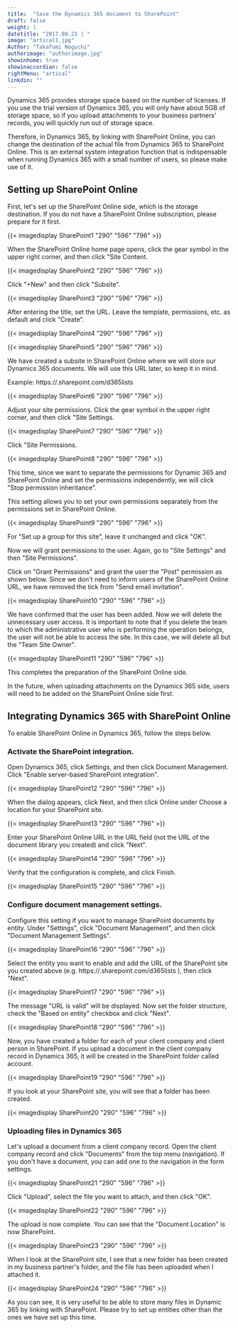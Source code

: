 ```yaml
---
title:  "Save the Dynamics 365 document to SharePoint"
draft: false
weight: 1
datetitle: "2017.08.23 | "
image: "artical1.jpg"
Author: "Takafumi Noguchi"
authorimage: "authorimage.jpg"
showinhome: true
showinaccordian: false
rightMenu: "artical"
linkdin: ""
---
```

<!-- Intro  -->
Dynamics 365 provides storage space based on the number of licenses. If you use the trial version of Dynamics 365, you will only have about 5GB of storage space, so if you upload attachments to your business partners' records, you will quickly run out of storage space.

Therefore, in Dynamics 365, by linking with SharePoint Online, you can change the destination of the actual file from Dynamics 365 to SharePoint Online. This is an external system integration function that is indispensable when running Dynamics 365 with a small number of users, so please make use of it.


## Setting up SharePoint Online
First, let's set up the SharePoint Online side, which is the storage destination. If you do not have a SharePoint Online subscription, please prepare for it first.
<!-- Image= SharePoint1.png -->
{{< imagedisplay SharePoint1 "290" "596" "796" >}}


When the SharePoint Online home page opens, click the gear symbol in the upper right corner, and then click "Site Content.
<!-- Image= SharePoint2.png -->
{{< imagedisplay SharePoint2 "290" "596" "796" >}}


Click "+New" and then click "Subsite".
<!-- Image= SharePoint3.png -->
{{< imagedisplay SharePoint3 "290" "596" "796" >}}


After entering the title, set the URL. Leave the template, permissions, etc. as default and click "Create".
<!-- Image= SharePoint4.png -->
{{< imagedisplay SharePoint4 "290" "596" "796" >}}
<!-- Image= SharePoint5.png -->
{{< imagedisplay SharePoint5 "290" "596" "796" >}}

We have created a subsite in SharePoint Online where we will store our Dynamics 365 documents. We will use this URL later, so keep it in mind.

Example: https://<domain name>.sharepoint.com/d365lists
<!-- Image= SharePoint6.png -->
{{< imagedisplay SharePoint6 "290" "596" "796" >}}


Adjust your site permissions. Click the gear symbol in the upper right corner, and then click "Site Settings.
<!-- Image= SharePoint7.png -->
{{< imagedisplay SharePoint7 "290" "596" "796" >}}


Click "Site Permissions.
<!-- Image= SharePoint8.png -->
{{< imagedisplay SharePoint8 "290" "596" "796" >}}


This time, since we want to separate the permissions for Dynamic 365 and SharePoint Online and set the permissions independently, we will click "Stop permission inheritance".

This setting allows you to set your own permissions separately from the permissions set in SharePoint Online.
<!-- Image= SharePoint9.png -->
{{< imagedisplay SharePoint9 "290" "596" "796" >}}


For "Set up a group for this site", leave it unchanged and click "OK".

Now we will grant permissions to the user. Again, go to "Site Settings" and then "Site Permissions".

Click on "Grant Permissions" and grant the user the "Post" permission as shown below. Since we don't need to inform users of the SharePoint Online URL, we have removed the tick from "Send email invitation".
<!-- Image= SharePoint10.png -->
{{< imagedisplay SharePoint10 "290" "596" "796" >}}


We have confirmed that the user has been added. Now we will delete the unnecessary user access. It is important to note that if you delete the team to which the administrative user who is performing the operation belongs, the user will not be able to access the site. In this case, we will delete all but the "Team Site Owner".
<!-- Image= SharePoint11.png -->
{{< imagedisplay SharePoint11 "290" "596" "796" >}}


This completes the preparation of the SharePoint Online side.

In the future, when uploading attachments on the Dynamics 365 side, users will need to be added on the SharePoint Online side first.

## Integrating Dynamics 365 with SharePoint Online
To enable SharePoint Online in Dynamics 365, follow the steps below.

### Activate the SharePoint integration.
Open Dynamics 365, click Settings, and then click Document Management. Click "Enable server-based SharePoint integration".
<!-- Image= SharePoint12.png -->
{{< imagedisplay SharePoint12 "290" "596" "796" >}}


When the dialog appears, click Next, and then click Online under Choose a location for your SharePoint site.
<!-- Image= SharePoint13.png -->
{{< imagedisplay SharePoint13 "290" "596" "796" >}}


Enter your SharePoint Online URL in the URL field (not the URL of the document library you created) and click "Next".
<!-- Image= SharePoint14.png -->
{{< imagedisplay SharePoint14 "290" "596" "796" >}}


Verify that the configuration is complete, and click Finish.
<!-- Image=  SharePoint15.png -->
{{< imagedisplay SharePoint15 "290" "596" "796" >}}


### Configure document management settings.
Configure this setting if you want to manage SharePoint documents by entity. Under "Settings", click "Document Management", and then click "Document Management Settings".
<!-- Image= SharePoint16.png -->
{{< imagedisplay SharePoint16 "290" "596" "796" >}}


Select the entity you want to enable and add the URL of the SharePoint site you created above (e.g. https://<domain name>.sharepoint.com/d365lists ), then click "Next".
<!-- Image= SharePoint17.png -->
{{< imagedisplay SharePoint17 "290" "596" "796" >}}


The message "URL is valid" will be displayed. Now set the folder structure, check the "Based on entity" checkbox and click "Next".
<!-- Image= SharePoint18.png -->
{{< imagedisplay SharePoint18 "290" "596" "796" >}}


Now, you have created a folder for each of your client company and client person in SharePoint. If you upload a document in the client company record in Dynamics 365, it will be created in the SharePoint folder called account.
<!-- Image= SharePoint19.png -->
{{< imagedisplay SharePoint19 "290" "596" "796" >}}


If you look at your SharePoint site, you will see that a folder has been created.
<!-- Image= SharePoint20.png -->
{{< imagedisplay SharePoint20 "290" "596" "796" >}}

### Uploading files in Dynamics 365
Let's upload a document from a client company record. Open the client company record and click "Documents" from the top menu (navigation). If you don't have a document, you can add one to the navigation in the form settings.
<!-- Image= SharePoint21.png -->
{{< imagedisplay SharePoint21 "290" "596" "796" >}}


Click "Upload", select the file you want to attach, and then click "OK".
<!-- Image= SharePoint22.png -->
{{< imagedisplay SharePoint22 "290" "596" "796" >}}


The upload is now complete. You can see that the "Document Location" is now SharePoint.
<!-- Image= SharePoint23.png -->
{{< imagedisplay SharePoint23 "290" "596" "796" >}}


When I look at the SharePoint site, I see that a new folder has been created in my business partner's folder, and the file has been uploaded when I attached it.
<!-- Image= SharePoint24.png -->
{{< imagedisplay SharePoint24 "290" "596" "796" >}}


As you can see, it is very useful to be able to store many files in Dynamic 365 by linking with SharePoint.
Please try to set up entities other than the ones we have set up this time.     
&nbsp;